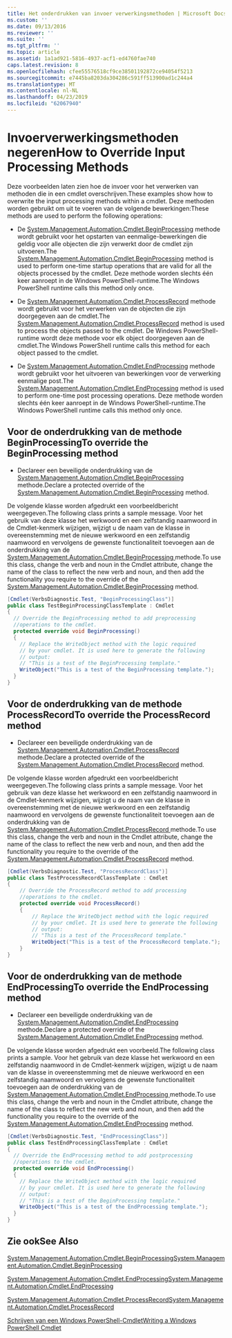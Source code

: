 ```yaml
---
title: Het onderdrukken van invoer verwerkingsmethoden | Microsoft Docs
ms.custom: ''
ms.date: 09/13/2016
ms.reviewer: ''
ms.suite: ''
ms.tgt_pltfrm: ''
ms.topic: article
ms.assetid: 1a1ad921-5816-4937-acf1-ed4760fae740
caps.latest.revision: 8
ms.openlocfilehash: cfee55576518cf9ce38501192872ce94054f5213
ms.sourcegitcommit: e7445ba8203da304286c591ff513900ad1c244a4
ms.translationtype: MT
ms.contentlocale: nl-NL
ms.lasthandoff: 04/23/2019
ms.locfileid: "62067940"
---
```

# <a name="how-to-override-input-processing-methods"></a><span data-ttu-id="c301c-102">Invoerverwerkingsmethoden negeren</span><span class="sxs-lookup"><span data-stu-id="c301c-102">How to Override Input Processing Methods</span></span>

<span data-ttu-id="c301c-103">Deze voorbeelden laten zien hoe de invoer voor het verwerken van methoden die in een cmdlet overschrijven.</span><span class="sxs-lookup"><span data-stu-id="c301c-103">These examples show how to overwrite the input processing methods within a cmdlet.</span></span> <span data-ttu-id="c301c-104">Deze methoden worden gebruikt om uit te voeren van de volgende bewerkingen:</span><span class="sxs-lookup"><span data-stu-id="c301c-104">These methods are used to perform the following operations:</span></span>

- <span data-ttu-id="c301c-105">De [System.Management.Automation.Cmdlet.BeginProcessing](/dotnet/api/System.Management.Automation.Cmdlet.BeginProcessing) methode wordt gebruikt voor het opstarten van eenmalige-bewerkingen die geldig voor alle objecten die zijn verwerkt door de cmdlet zijn uitvoeren.</span><span class="sxs-lookup"><span data-stu-id="c301c-105">The [System.Management.Automation.Cmdlet.BeginProcessing](/dotnet/api/System.Management.Automation.Cmdlet.BeginProcessing) method is used to perform one-time startup operations that are valid for all the objects processed by the cmdlet.</span></span> <span data-ttu-id="c301c-106">Deze methode worden slechts één keer aanroept in de Windows PowerShell-runtime.</span><span class="sxs-lookup"><span data-stu-id="c301c-106">The Windows PowerShell runtime calls this method only once.</span></span>

- <span data-ttu-id="c301c-107">De [System.Management.Automation.Cmdlet.ProcessRecord](/dotnet/api/System.Management.Automation.Cmdlet.ProcessRecord) methode wordt gebruikt voor het verwerken van de objecten die zijn doorgegeven aan de cmdlet.</span><span class="sxs-lookup"><span data-stu-id="c301c-107">The [System.Management.Automation.Cmdlet.ProcessRecord](/dotnet/api/System.Management.Automation.Cmdlet.ProcessRecord) method is used to process the objects passed to the cmdlet.</span></span> <span data-ttu-id="c301c-108">De Windows PowerShell-runtime wordt deze methode voor elk object doorgegeven aan de cmdlet.</span><span class="sxs-lookup"><span data-stu-id="c301c-108">The Windows PowerShell runtime calls this method for each object passed to the cmdlet.</span></span>

- <span data-ttu-id="c301c-109">De [System.Management.Automation.Cmdlet.EndProcessing](/dotnet/api/System.Management.Automation.Cmdlet.EndProcessing) methode wordt gebruikt voor het uitvoeren van bewerkingen voor de verwerking eenmalige post.</span><span class="sxs-lookup"><span data-stu-id="c301c-109">The [System.Management.Automation.Cmdlet.EndProcessing](/dotnet/api/System.Management.Automation.Cmdlet.EndProcessing) method is used to perform one-time post processing operations.</span></span> <span data-ttu-id="c301c-110">Deze methode worden slechts één keer aanroept in de Windows PowerShell-runtime.</span><span class="sxs-lookup"><span data-stu-id="c301c-110">The Windows PowerShell runtime calls this method only once.</span></span>

## <a name="to-override-the-beginprocessing-method"></a><span data-ttu-id="c301c-111">Voor de onderdrukking van de methode BeginProcessing</span><span class="sxs-lookup"><span data-stu-id="c301c-111">To override the BeginProcessing method</span></span>

- <span data-ttu-id="c301c-112">Declareer een beveiligde onderdrukking van de [System.Management.Automation.Cmdlet.BeginProcessing](/dotnet/api/System.Management.Automation.Cmdlet.BeginProcessing) methode.</span><span class="sxs-lookup"><span data-stu-id="c301c-112">Declare a protected override of the [System.Management.Automation.Cmdlet.BeginProcessing](/dotnet/api/System.Management.Automation.Cmdlet.BeginProcessing) method.</span></span>

<span data-ttu-id="c301c-113">De volgende klasse worden afgedrukt een voorbeeldbericht weergegeven.</span><span class="sxs-lookup"><span data-stu-id="c301c-113">The following class prints a sample message.</span></span> <span data-ttu-id="c301c-114">Voor het gebruik van deze klasse het werkwoord en een zelfstandig naamwoord in de Cmdlet-kenmerk wijzigen, wijzigt u de naam van de klasse in overeenstemming met de nieuwe werkwoord en een zelfstandig naamwoord en vervolgens de gewenste functionaliteit toevoegen aan de onderdrukking van de [System.Management.Automation.Cmdlet.BeginProcessing ](/dotnet/api/System.Management.Automation.Cmdlet.BeginProcessing) methode.</span><span class="sxs-lookup"><span data-stu-id="c301c-114">To use this class, change the verb and noun in the Cmdlet attribute, change the name of the class to reflect the new verb and noun, and then add the functionality you require to the override of the [System.Management.Automation.Cmdlet.BeginProcessing](/dotnet/api/System.Management.Automation.Cmdlet.BeginProcessing) method.</span></span>

```csharp
[Cmdlet(VerbsDiagnostic.Test, "BeginProcessingClass")]
public class TestBeginProcessingClassTemplate : Cmdlet
{
  // Override the BeginProcessing method to add preprocessing
  //operations to the cmdlet.
  protected override void BeginProcessing()
  {
    // Replace the WriteObject method with the logic required
    // by your cmdlet. It is used here to generate the following
    // output:
    // "This is a test of the BeginProcessing template."
    WriteObject("This is a test of the BeginProcessing template.");
  }
}
```

## <a name="to-override-the-processrecord-method"></a><span data-ttu-id="c301c-115">Voor de onderdrukking van de methode ProcessRecord</span><span class="sxs-lookup"><span data-stu-id="c301c-115">To override the ProcessRecord method</span></span>

- <span data-ttu-id="c301c-116">Declareer een beveiligde onderdrukking van de [System.Management.Automation.Cmdlet.ProcessRecord](/dotnet/api/System.Management.Automation.Cmdlet.ProcessRecord) methode.</span><span class="sxs-lookup"><span data-stu-id="c301c-116">Declare a protected override of the [System.Management.Automation.Cmdlet.ProcessRecord](/dotnet/api/System.Management.Automation.Cmdlet.ProcessRecord) method.</span></span>

<span data-ttu-id="c301c-117">De volgende klasse worden afgedrukt een voorbeeldbericht weergegeven.</span><span class="sxs-lookup"><span data-stu-id="c301c-117">The following class prints a sample message.</span></span> <span data-ttu-id="c301c-118">Voor het gebruik van deze klasse het werkwoord en een zelfstandig naamwoord in de Cmdlet-kenmerk wijzigen, wijzigt u de naam van de klasse in overeenstemming met de nieuwe werkwoord en een zelfstandig naamwoord en vervolgens de gewenste functionaliteit toevoegen aan de onderdrukking van de [System.Management.Automation.Cmdlet.ProcessRecord ](/dotnet/api/System.Management.Automation.Cmdlet.ProcessRecord) methode.</span><span class="sxs-lookup"><span data-stu-id="c301c-118">To use this class, change the verb and noun in the Cmdlet attribute, change the name of the class to reflect the new verb and noun, and then add the functionality you require to the override of the [System.Management.Automation.Cmdlet.ProcessRecord](/dotnet/api/System.Management.Automation.Cmdlet.ProcessRecord) method.</span></span>

```csharp
[Cmdlet(VerbsDiagnostic.Test, "ProcessRecordClass")]
public class TestProcessRecordClassTemplate : Cmdlet
{
    // Override the ProcessRecord method to add processing
    //operations to the cmdlet.
    protected override void ProcessRecord()
    {
        // Replace the WriteObject method with the logic required
        // by your cmdlet. It is used here to generate the following
        // output:
        // "This is a test of the ProcessRecord template."
        WriteObject("This is a test of the ProcessRecord template.");
    }
}

```

## <a name="to-override-the-endprocessing-method"></a><span data-ttu-id="c301c-119">Voor de onderdrukking van de methode EndProcessing</span><span class="sxs-lookup"><span data-stu-id="c301c-119">To override the EndProcessing method</span></span>

- <span data-ttu-id="c301c-120">Declareer een beveiligde onderdrukking van de [System.Management.Automation.Cmdlet.EndProcessing](/dotnet/api/System.Management.Automation.Cmdlet.EndProcessing) methode.</span><span class="sxs-lookup"><span data-stu-id="c301c-120">Declare a protected override of the [System.Management.Automation.Cmdlet.EndProcessing](/dotnet/api/System.Management.Automation.Cmdlet.EndProcessing) method.</span></span>

<span data-ttu-id="c301c-121">De volgende klasse worden afgedrukt een voorbeeld.</span><span class="sxs-lookup"><span data-stu-id="c301c-121">The following class prints a sample.</span></span> <span data-ttu-id="c301c-122">Voor het gebruik van deze klasse het werkwoord en een zelfstandig naamwoord in de Cmdlet-kenmerk wijzigen, wijzigt u de naam van de klasse in overeenstemming met de nieuwe werkwoord en een zelfstandig naamwoord en vervolgens de gewenste functionaliteit toevoegen aan de onderdrukking van de [System.Management.Automation.Cmdlet.EndProcessing ](/dotnet/api/System.Management.Automation.Cmdlet.EndProcessing) methode.</span><span class="sxs-lookup"><span data-stu-id="c301c-122">To use this class, change the verb and noun in the Cmdlet attribute, change the name of the class to reflect the new verb and noun, and then add the functionality you require to the override of the [System.Management.Automation.Cmdlet.EndProcessing](/dotnet/api/System.Management.Automation.Cmdlet.EndProcessing) method.</span></span>

```csharp
[Cmdlet(VerbsDiagnostic.Test, "EndProcessingClass")]
public class TestEndProcessingClassTemplate : Cmdlet
{
  // Override the EndProcessing method to add postprocessing
  //operations to the cmdlet.
  protected override void EndProcessing()
  {
    // Replace the WriteObject method with the logic required
    // by your cmdlet. It is used here to generate the following
    // output:
    // "This is a test of the BeginProcessing template."
    WriteObject("This is a test of the EndProcessing template.");
  }
}
```

## <a name="see-also"></a><span data-ttu-id="c301c-123">Zie ook</span><span class="sxs-lookup"><span data-stu-id="c301c-123">See Also</span></span>

[<span data-ttu-id="c301c-124">System.Management.Automation.Cmdlet.BeginProcessing</span><span class="sxs-lookup"><span data-stu-id="c301c-124">System.Management.Automation.Cmdlet.BeginProcessing</span></span>](/dotnet/api/System.Management.Automation.Cmdlet.BeginProcessing)

[<span data-ttu-id="c301c-125">System.Management.Automation.Cmdlet.EndProcessing</span><span class="sxs-lookup"><span data-stu-id="c301c-125">System.Management.Automation.Cmdlet.EndProcessing</span></span>](/dotnet/api/System.Management.Automation.Cmdlet.EndProcessing)

[<span data-ttu-id="c301c-126">System.Management.Automation.Cmdlet.ProcessRecord</span><span class="sxs-lookup"><span data-stu-id="c301c-126">System.Management.Automation.Cmdlet.ProcessRecord</span></span>](/dotnet/api/System.Management.Automation.Cmdlet.ProcessRecord)

[<span data-ttu-id="c301c-127">Schrijven van een Windows PowerShell-Cmdlet</span><span class="sxs-lookup"><span data-stu-id="c301c-127">Writing a Windows PowerShell Cmdlet</span></span>](./writing-a-windows-powershell-cmdlet.md)
